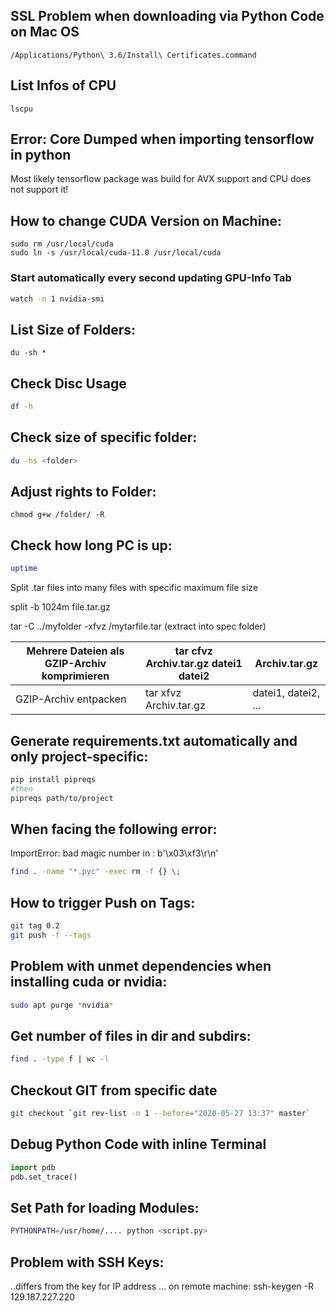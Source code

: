 ## SSL Problem when downloading via Python Code on Mac OS

```shell
/Applications/Python\ 3.6/Install\ Certificates.command
```

## List Infos of CPU
```shell
lscpu
```

## Error: Core Dumped when importing tensorflow in python
Most likely tensorflow package was build for AVX support and CPU does not support it! 

## How to change CUDA Version on Machine:
```shell
sudo rm /usr/local/cuda
sudo ln -s /usr/local/cuda-11.0 /usr/local/cuda
```

### Start automatically every second updating GPU-Info Tab
```bash
watch -n 1 nvidia-smi
```

## List Size of Folders:
```shell
du -sh *
```

## Check Disc Usage
```bash
df -h
```

## Check size of specific folder:
```bash
du -hs <folder>
```

## Adjust rights to Folder:
```shell
chmod g+w /folder/ -R
```

## Check how long PC is up:
```bash
uptime
```

Split .tar files into many files with specific maximum file size

split -b 1024m file.tar.gz

tar -C ../myfolder -xfvz /mytarfile.tar (extract into spec folder)

| Mehrere Dateien als GZIP-Archiv komprimieren  | tar cfvz Archiv.tar.gz datei1 datei2  | Archiv.tar.gz       |
|-----------------------------------------------|---------------------------------------|---------------------|
| GZIP-Archiv entpacken                         | tar xfvz Archiv.tar.gz                | datei1, datei2, ... |

## Generate requirements.txt automatically and only project-specific: 
```bash
pip install pipreqs
#then
pipreqs path/to/project
```

## When facing the following error: 

ImportError: bad magic number in : b'\x03\xf3\r\n'

```bash
find . -name "*.pyc" -exec rm -f {} \;
```

## How to trigger Push on Tags:
```bash
git tag 0.2
git push -f --tags
```

## Problem with unmet dependencies when installing cuda or nvidia:
```bash
sudo apt purge *nvidia*
```
## Get number of files in dir and subdirs:
```bash
find . -type f | wc -l
```

## Checkout GIT from specific date
```bash
git checkout `git rev-list -n 1 --before="2020-05-27 13:37" master`
```

## Debug Python Code with inline Terminal
```python
import pdb
pdb.set_trace()
```


## Set Path for loading Modules:
```bash
PYTHONPATH=/usr/home/.... python <script.py>
```

## Problem with SSH Keys: 
..differs from the key for IP address ... 
on remote machine:
ssh-keygen -R 129.187.227.220
